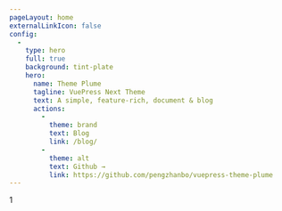 ```yaml
---
pageLayout: home
externalLinkIcon: false
config:
  -
    type: hero
    full: true
    background: tint-plate
    hero:
      name: Theme Plume
      tagline: VuePress Next Theme
      text: A simple, feature-rich, document & blog
      actions:
        -
          theme: brand
          text: Blog
          link: /blog/
        -
          theme: alt
          text: Github →
          link: https://github.com/pengzhanbo/vuepress-theme-plume
---
```

1